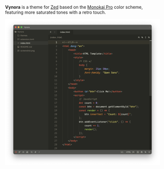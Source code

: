 **Vynora** is a theme for [Zed](https://zed.dev) based on the [Monokai Pro](https://monokai.pro) color scheme, featuring more saturated tones with a retro touch.

![Vynora](./screenshot.png)
